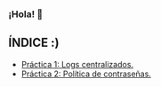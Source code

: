 ### ¡Hola! 👋

## ÍNDICE :)

- [Práctica 1: Logs centralizados.](./practica1.md)
- [Práctica 2: Política de contraseñas.](./practica2.md)

<!--
**LuciaIbarrola/LuciaIbarrola** is a ✨ _special_ ✨ repository because its `README.md` (this file) appears on your GitHub profile.

Here are some ideas to get you started:

- 🔭 I’m currently working on ...
- 🌱 I’m currently learning ...
- 👯 I’m looking to collaborate on ...
- 🤔 I’m looking for help with ...
- 💬 Ask me about ...
- 📫 How to reach me: ...
- 😄 Pronouns: ...
- ⚡ Fun fact: ...
-->
